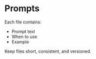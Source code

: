 # Prompts

Each file contains:
- Prompt text
- When to use
- Example

Keep files short, consistent, and versioned.

